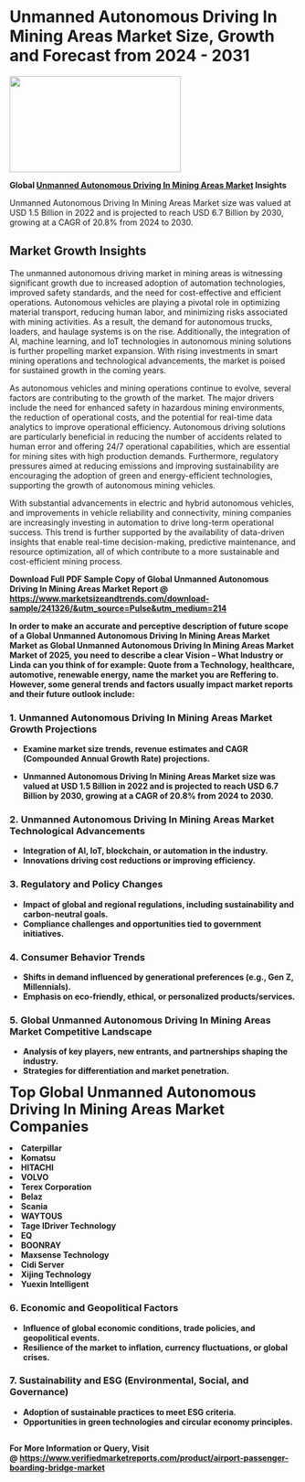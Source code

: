<H1>Unmanned Autonomous Driving In Mining Areas Market Size, Growth and Forecast from 2024 - 2031</H1><img class="aligncenter size-medium wp-image-584254" src="https://thirdeyenews.in/wp-content/uploads/2024/09/Global-Market-Research-300x168.jpeg" alt="" width="300" height="168" /><p><strong>Global&nbsp;<a href="https://www.marketsizeandtrends.com/download-sample/241326/&amp;utm_source=Pulse&amp;utm_medium=214">Unmanned Autonomous Driving In Mining Areas Market</a> Insights</strong></p><p>Unmanned Autonomous Driving In Mining Areas Market size was valued at USD 1.5 Billion in 2022 and is projected to reach USD 6.7 Billion by 2030, growing at a CAGR of 20.8% from 2024 to 2030.</p><p><h2>Market Growth Insights</h2> <p>The unmanned autonomous driving market in mining areas is witnessing significant growth due to increased adoption of automation technologies, improved safety standards, and the need for cost-effective and efficient operations. Autonomous vehicles are playing a pivotal role in optimizing material transport, reducing human labor, and minimizing risks associated with mining activities. As a result, the demand for autonomous trucks, loaders, and haulage systems is on the rise. Additionally, the integration of AI, machine learning, and IoT technologies in autonomous mining solutions is further propelling market expansion. With rising investments in smart mining operations and technological advancements, the market is poised for sustained growth in the coming years.</p> <p><strong></strong></p> <p>As autonomous vehicles and mining operations continue to evolve, several factors are contributing to the growth of the market. The major drivers include the need for enhanced safety in hazardous mining environments, the reduction of operational costs, and the potential for real-time data analytics to improve operational efficiency. Autonomous driving solutions are particularly beneficial in reducing the number of accidents related to human error and offering 24/7 operational capabilities, which are essential for mining sites with high production demands. Furthermore, regulatory pressures aimed at reducing emissions and improving sustainability are encouraging the adoption of green and energy-efficient technologies, supporting the growth of autonomous mining vehicles.</p> <p>With substantial advancements in electric and hybrid autonomous vehicles, and improvements in vehicle reliability and connectivity, mining companies are increasingly investing in automation to drive long-term operational success. This trend is further supported by the availability of data-driven insights that enable real-time decision-making, predictive maintenance, and resource optimization, all of which contribute to a more sustainable and cost-efficient mining process.</p> <p><strong></p><p><span class=""><strong>Download Full PDF Sample Copy of Global Unmanned Autonomous Driving In Mining Areas Market Report</strong> @ <a href="https://www.marketsizeandtrends.com/download-sample/241326/&amp;utm_source=Pulse&amp;utm_medium=214" target="_blank">https://www.marketsizeandtrends.com/download-sample/241326/&amp;utm_source=Pulse&amp;utm_medium=214</a></span></p><p>In order to make an accurate and perceptive description of future scope of a Global&nbsp;Unmanned Autonomous Driving In Mining Areas Market Market as Global&nbsp;Unmanned Autonomous Driving In Mining Areas Market Market of 2025, you need to describe a clear Vision &ndash; What Industry or Linda can you think of for example: Quote from a Technology, healthcare, automotive, renewable energy, name the market you are Reffering to. However, some general trends and factors usually impact market reports and their future outlook include:</p><h3>1.&nbsp;<strong>Unmanned Autonomous Driving In Mining Areas Market Growth Projections</strong></h3><ul><li>Examine market size trends, revenue estimates and CAGR (Compounded Annual Growth Rate) projections.</li><li><p>Unmanned Autonomous Driving In Mining Areas Market size was valued at USD 1.5 Billion in 2022 and is projected to reach USD 6.7 Billion by 2030, growing at a CAGR of 20.8% from 2024 to 2030.</p></li></ul><h3>2.&nbsp;<strong>Unmanned Autonomous Driving In Mining Areas Market Technological Advancements</strong></h3><ul><li>Integration of AI, IoT, blockchain, or automation in the industry.</li><li>Innovations driving cost reductions or improving efficiency.</li></ul><h3>3.&nbsp;<strong>Regulatory and Policy Changes</strong></h3><ul><li>Impact of global and regional regulations, including sustainability and carbon-neutral goals.</li><li>Compliance challenges and opportunities tied to government initiatives.</li></ul><h3>4.&nbsp;<strong>Consumer Behavior Trends</strong></h3><ul><li>Shifts in demand influenced by generational preferences (e.g., Gen Z, Millennials).</li><li>Emphasis on eco-friendly, ethical, or personalized products/services.</li></ul><h3>5.&nbsp;<strong>Global Unmanned Autonomous Driving In Mining Areas Market Competitive Landscape</strong></h3><ul><li>Analysis of key players, new entrants, and partnerships shaping the industry.</li><li>Strategies for differentiation and market penetration.</li></ul><p data-pm-slice="1 1 []"><span style="color: inherit; font-family: inherit; font-size: 25px;">Top Global Unmanned Autonomous Driving In Mining Areas Market Companies</span></p><div class="" data-test-id=""><p><li>Caterpillar</li><li> Komatsu</li><li> HITACHI</li><li> VOLVO</li><li> Terex Corporation</li><li> Belaz</li><li> Scania</li><li> WAYTOUS</li><li> Tage IDriver Technology</li><li> EQ</li><li> BOONRAY</li><li> Maxsense Technology</li><li> Cidi Server</li><li> Xijing Technology</li><li> Yuexin Intelligent</li></p></div><h3>6.&nbsp;<strong>Economic and Geopolitical Factors</strong></h3><ul><li>Influence of global economic conditions, trade policies, and geopolitical events.</li><li>Resilience of the market to inflation, currency fluctuations, or global crises.</li></ul><h3>7.&nbsp;<strong>Sustainability and ESG (Environmental, Social, and Governance)</strong></h3><ul><li>Adoption of sustainable practices to meet ESG criteria.</li><li>Opportunities in green technologies and circular economy principles.</li></ul><h2><strong style="font-size: 14px;">For More Information or Query, Visit @&nbsp;</strong><a style="background-color: #ffffff; font-size: 14px;" href="https://www.marketsizeandtrends.com/report/unmanned-autonomous-driving-in-mining-areas-market/" target="_blank">https://www.verifiedmarketreports.com/product/airport-passenger-boarding-bridge-market</a></h2>
